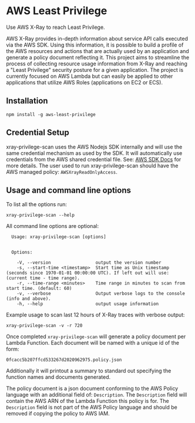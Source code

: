 AWS Least Privilege
===================

Use AWS X-Ray to reach Least Privilege.

AWS X-Ray provides in-depth information about service API calls executed via the AWS SDK. Using this information, it is possible to build a profile of the AWS resources and actions that are actually used by an application and generate a policy document reflecting it. This project aims to streamline the process of collecting resource usage information from X-Ray and reaching a "Least Privilege" security posture for a given application. The project is currently focused on AWS Lambda but can easily be applied to other applications that utilize AWS Roles (applications on EC2 or ECS).

## Installation

```
npm install -g aws-least-privilege
```

## Credential Setup

xray-privilege-scan uses the AWS Nodejs SDK internally and will use the same credential mechanism as used by the SDK. It will automatically use credentials from the AWS shared credential file. See: [AWS SDK Docs](https://docs.aws.amazon.com/sdk-for-javascript/v2/developer-guide/loading-node-credentials-shared.html) for more details. The user used to run xray-privilege-scan should have the AWS managed policy: `AWSXrayReadOnlyAccess`. 

## Usage and command line options

To list all the options run:

`xray-privilege-scan --help`

All command line options are optional:

```
  Usage: xray-privilege-scan [options]


  Options:

    -V, --version                 output the version number
    -s, --start-time <timestamp>  Start time as Unix timestamp (seconds since 1970-01-01 00:00:00 UTC). If left out will use: (current time - time range).
    -r, --time-range <minutes>    Time range in minutes to scan from start time. (default: 60)
    -v, --verbose                 Output verbose logs to the console (info and above).
    -h, --help                    output usage information
```

Example usage to scan last 12 hours of X-Ray traces with verbose output:

```
xray-privilege-scan -v -r 720
```

Once completed `xray-privilege-scan` will generate a policy document per Lambda Function. Each document will be named with a unique id of the form:

`0fcacc5b207ffcd533267d2020962975.policy.json`

Additionally it will printout a summary to standard out specifying the function names and documents generated. 

The policy document is a json document conforming to the AWS Policy language with an additional field of: `Description`. The `Description` field will contain the AWS ARN of the Lambda Function this policy is for. The `Description` field is not part of the AWS Policy language and should be removed if copying the policy to AWS IAM.



